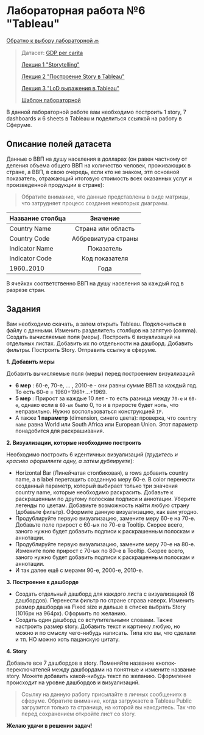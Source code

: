 # Лабораторная работа №6 "Tableau"

[Обратно к выбору лабораторной :back:](https://github.com/sadokhin/A1_Data_Visualization/blob/962705b6445b2bc117fa2d7bd38c10e4f1718aba/README.md)

> Датасет: [GDP per carita](https://drive.google.com/file/d/19ENqtiIbMCtn7t2rkBsYEPpmCExNjdVM/view?usp=sharing)
>
> [Лекция 1 "Storytelling"](https://youtu.be/YxsJHa9eMBM)
>
> [Лекция 2 "Построение Story в Tableau"](https://youtu.be/9w4xCvs4ANY)
> 
> [Лекция 3 "LoD выражения в Tableau"](https://youtu.be/pyuw4C4eTAE)
> 
> [Шаблон лабораторной](https://public.tableau.com/shared/MCSZ949GH?:display_count=n&:origin=viz_share_link)

В данной лабораторной работе вам необходимо построить 1 story, 7 dashboards и 6 sheets в Tableau и поделиться ссылкой на работу в Сферуме.

## Описание полей датасета

Данные о ВВП на душу населения в долларах (он равен частному от деления объема общего ВВП на количество человек, проживающих в стране, а ВВП, в свою очередь, если кто не знаком, этл основной показатель, отражающий итоговую стоимость всех оказанных услуг и произведенной продукции в стране):

> Обратите внимание, что данные представлены в виде матрицы, что затрудняет процесс создания некоторых диаграмм.

| Название столбца | Значение |
| -----------------|:--------:|
| Country Name | Страна или область |
| Country Code |	Аббревиатура страны |
| Indicator Name |	Показатель |
| Indicator Code |	Код показателя |
| 1960..2010 | Года |

В ячейках соответственно ВВП на душу населения за каждый год в разрезе стран.

## Задания

Вам необходимо скачать, а затем открыть Tableau. Подключиться в файлу с данными. Изменить разделитель столбцов на запятую (comma). Создать вычисляемые поля (меры). Построить 6 визуализаций на отдельных листах. Добавить их по отдельности на дашборд. Добавить фильтры. Построить Story. Отправить ссылку в сферуме.

__1. Добавить меры__

Добавить вычисляемые поля (меры) перед построением визуализаций
- __6 мер__ : 60-е, 70-е, ... , 2010-е - они равны сумме ВВП за каждый год. То есть 60-е = 1960+1961+...+1969.
- __5 мер__ : Прирост за каждые 10 лет - то есть разница между `70-е` и `60-е`, однако если в `60-ых` было 0, то и в приросте будет ноль, что неправильно. Нужно воспользоваться конструкцией `IF`. 
- А также __1 параметр__ (dimension, синего цвета): проверка, что `country name` равна World или South Africa или European Union. Этот параметр понадобится для раскрашивания.

__2. Визуализации, которые необходимо построить__

Необходимо построить 6 идентичных визуализаций (_трудитесь и красиво оформляете одну, а затем дублируете_):
- Horizontal Bar (Линейчатая столбиковая), в rows добавить country name, а в label перетащить созданную меру 60-е. В color перенести созданный параметр, который выбирает только три значения country name, которые необходимо раскрасить. Добавьте к раскрашенным по другому полоскам подписи и аннотации. Уберите легенды по цветам. Добавиьте возможность найти любую страну (добавьте фильтр). Оформите данную визуализацию, как вам угодно.
- Продублируйте первую визуализацию, замените меру 60-е на 70-е. Добавьте поле прирост с 60-ых по 70-е в Tooltip. Скорее всего, заного нужно будет добавить подписи к раскрашенным полоскам и аннотации.
- Продублируйте первую визуализацию, замените меру 70-е на 80-е. Измените поле прирост с 70-ых по 80-е в Tooltip. Скорее всего, заного нужно будет добавить подписи к раскрашенным полоскам и аннотации.
- И так далее ещё с мерами 90-е, 2000-е, 2010-е.

__3. Построение в дашборде__

- Создать отдельный дашборд для каждого листа с визуализацией (6 дашбордов). Перенести фильтр по стране справа наверх. Изменить размер дашборда на Fixed size и дальше в списке выбрать Story (1016px на 964px). Оформить по желанию.
- Создать один дашборд со вступительными словами. Также настроить размер story. Добавить текст и картинку любую, но можно и по смыслу чего-нибудь написать. Типа кто вы, что сделали и тп. НО можно хоть пацанскую цитату.

__4. Story__

Добавьте все 7 дашбордов в story. Поменяйте название кнопок-переключателей между дашбордами на понятные и измените название story. Можете добавить какой-нибудь текст по желанию. Оформление происходит на уровне дашбордов и визуализаций.

> Ссылку на данную работу присылайте в личных сообщениях в сферуме. Обратите внимание, когда загружаете в Tableau Public загрузится только та страница, на которой вы находитесь. Так что перед сохранением откройте лист со story.

__Желаю удачи в решении задач!__
